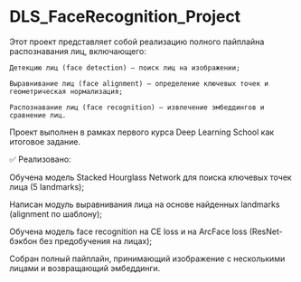 # DLS_FaceRecognition_Project
Этот проект представляет собой реализацию полного пайплайна распознавания лиц, включающего:

    Детекцию лиц (face detection) — поиск лиц на изображении;

    Выравнивание лиц (face alignment) — определение ключевых точек и геометрическая нормализация;

    Распознавание лиц (face recognition) — извлечение эмбеддингов и сравнение лиц.

Проект выполнен в рамках первого курса Deep Learning School как итоговое задание.

✅ Реализовано:

Обучена модель Stacked Hourglass Network для поиска ключевых точек лица (5 landmarks);

Написан модуль выравнивания лица на основе найденных landmarks (alignment по шаблону);

Обучена модель face recognition на CE loss и на ArcFace loss (ResNet-бэкбон без предобучения на лицах);

Собран полный пайплайн, принимающий изображение с несколькими лицами и возвращающий эмбеддинги.
